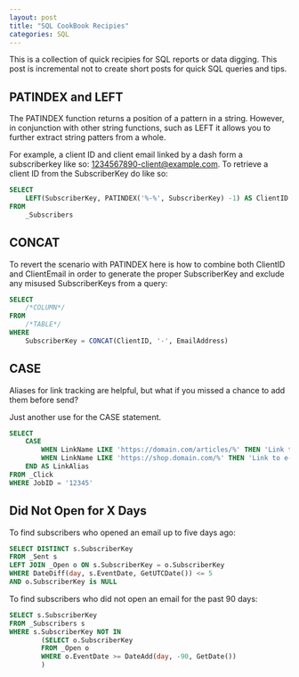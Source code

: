 ```yaml
---
layout: post
title: "SQL CookBook Recipies"
categories: SQL
---
```


This is a collection of quick recipies for SQL reports or data digging. This post is incremental not to create short posts for quick SQL queries and tips.

## PATINDEX and LEFT
The PATINDEX function returns a position of a pattern in a string. However, in conjunction with other string functions, such as LEFT it allows you to further extract string patters from a whole. 

For example, a client ID and client email linked by a dash form a subscriberkey like so: 1234567890-client@example.com. To retrieve a client ID from the SubscriberKey do like so:

```sql
SELECT
    LEFT(SubscriberKey, PATINDEX('%-%', SubscriberKey) -1) AS ClientID
FROM
    _Subscribers
```

## CONCAT
To revert the scenario with PATINDEX here is how to combine both ClientID and ClientEmail in order to generate the proper SubscriberKey and exclude any misused SubscriberKeys from a query:

```sql
SELECT
    /*COLUMN*/
FROM
    /*TABLE*/
WHERE
    SubscriberKey = CONCAT(ClientID, '-', EmailAddress)
```

## CASE
Aliases for link tracking are helpful, but what if you missed a chance to add them before send?

Just another use for the CASE statement. 

```sql
SELECT
    CASE
        WHEN LinkName LIKE 'https://domain.com/articles/%' THEN 'Link to an article'
        WHEN LinkName LIKE 'https://shop.domain.com/%' THEN 'Link to e-commerce'
    END AS LinkAlias
FROM _Click
WHERE JobID = '12345'
```

## Did Not Open for X Days
To find subscribers who opened an email up to five days ago:

```sql
SELECT DISTINCT s.SubscriberKey
FROM _Sent s
LEFT JOIN _Open o ON s.SubscriberKey = o.SubscriberKey
WHERE DateDiff(day, s.EventDate, GetUTCDate()) <= 5
AND o.SubscriberKey is NULL
```

To find subscribers who did not open an email for the past 90 days:

```sql
SELECT s.SubscriberKey
FROM _Subscribers s
WHERE s.SubscriberKey NOT IN
        (SELECT o.SubscriberKey
        FROM _Open o
        WHERE o.EventDate >= DateAdd(day, -90, GetDate())     
        )
```